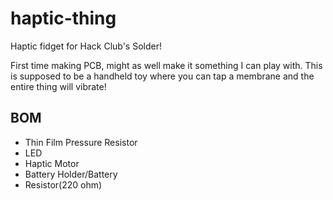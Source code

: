 # haptic-thing
Haptic fidget for Hack Club's Solder! 

First time making PCB, might as well make it something I can play with. This is supposed to be a handheld toy where you can tap a membrane and the entire thing will vibrate!

## BOM
- Thin Film Pressure Resistor
- LED
- Haptic Motor
- Battery Holder/Battery
- Resistor(220 ohm)

